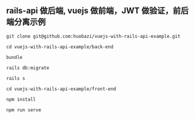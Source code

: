 ## rails-api 做后端, vuejs 做前端，JWT 做验证，前后端分离示例

```
git clone git@github.com:huobazi/vuejs-with-rails-api-example.git
```

```
cd vuejs-with-rails-api-example/back-end

bundle

rails db:migrate

rails s
```

```
cd vuejs-with-rails-api-example/front-end

npm install

npm run serve
```

